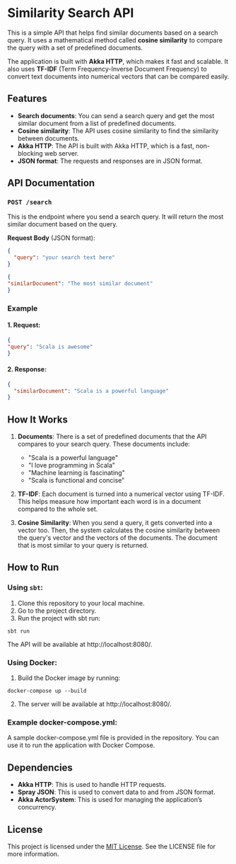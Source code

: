 # Similarity Search API

This is a simple API that helps find similar documents based on a search query. It uses a mathematical method called **cosine similarity** to compare the query with a set of predefined documents.

The application is built with **Akka HTTP**, which makes it fast and scalable. It also uses **TF-IDF** (Term Frequency-Inverse Document Frequency) to convert text documents into numerical vectors that can be compared easily.

## Features

- **Search documents**: You can send a search query and get the most similar document from a list of predefined documents.
- **Cosine similarity**: The API uses cosine similarity to find the similarity between documents.
- **Akka HTTP**: The API is built with Akka HTTP, which is a fast, non-blocking web server.
- **JSON format**: The requests and responses are in JSON format.

## API Documentation

### `POST /search`

This is the endpoint where you send a search query. It will return the most similar document based on the query.

**Request Body** (JSON format):
```json
{
  "query": "your search text here"
}
```

```json
{
"similarDocument": "The most similar document"
}
```

### Example

#### 1. Request:

```json
{
"query": "Scala is awesome"
}
```

#### 2. Response:

```json
{
  "similarDocument": "Scala is a powerful language"
}
```

## How It Works

1. **Documents**: There is a set of predefined documents that the API compares to your search query. These documents include:

   * "Scala is a powerful language"
   * "I love programming in Scala"
   * "Machine learning is fascinating"
   * "Scala is functional and concise"

2. **TF-IDF**: Each document is turned into a numerical vector using TF-IDF. This helps measure how important each word is in a document compared to the whole set.

3. **Cosine Similarity**: When you send a query, it gets converted into a vector too. Then, the system calculates the cosine similarity between the query's vector and the vectors of the documents. The document that is most similar to your query is returned.

## How to Run
### Using `sbt`:

1. Clone this repository to your local machine.
2. Go to the project directory.
3. Run the project with sbt run:
```
sbt run
```
The API will be available at http://localhost:8080/.

### Using Docker:

1. Build the Docker image by running:
```
docker-compose up --build
```
2. The server will be available at http://localhost:8080/.

### Example docker-compose.yml:

A sample docker-compose.yml file is provided in the repository. You can use it to run the application with Docker Compose.

## Dependencies

* **Akka HTTP**: This is used to handle HTTP requests.
* **Spray JSON**: This is used to convert data to and from JSON format.
* **Akka ActorSystem**: This is used for managing the application’s concurrency.

## License

This project is licensed under the [MIT License](./LICENSE). See the LICENSE file for more information.

